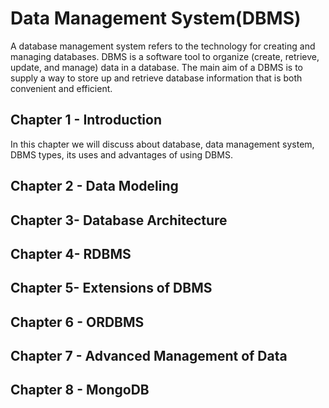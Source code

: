 # Data Management System(DBMS)

A database management system refers to the technology for creating and managing databases. DBMS is a software tool to organize (create, retrieve, update, and manage) data in a database. The main aim of a DBMS is to supply a way to store up and retrieve database information that is both convenient and efficient.

## Chapter 1 - Introduction

In this chapter we will discuss about database, data management system, DBMS types, its uses and advantages of using DBMS.

## Chapter 2 - Data Modeling

## Chapter 3- Database Architecture

## Chapter 4- RDBMS

## Chapter 5-  Extensions of DBMS

## Chapter 6 - ORDBMS

## Chapter 7 - Advanced Management of Data

## Chapter 8 - MongoDB
